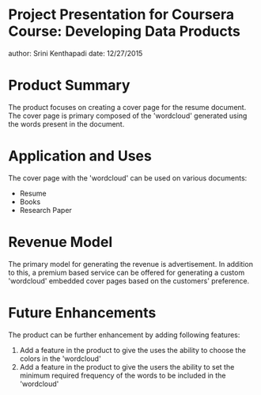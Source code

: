 Project Presentation for Coursera Course: Developing Data Products
========================================================
author: Srini Kenthapadi
date: 12/27/2015

Product Summary
========================================================

The product focuses on creating a cover page for the resume document. The cover page is primary composed of the 'wordcloud' generated using the words present in the document. 

Application and Uses
========================================================


The cover page with the 'wordcloud' can be used on various documents:

- Resume
- Books
- Research Paper

Revenue Model
========================================================

The primary model for generating the revenue is advertisement. In addition to this, a premium based service can be offered for generating a custom 'wordcloud' embedded cover pages based on the customers' preference.

Future Enhancements
========================================================

The product can be further enhancement by adding following features:

1. Add a feature in the product to give the uses the ability to choose the colors in the 'wordcloud'
2. Add a feature in the product to give the users the ability to set the minimum required frequency of the words to be included in the 'wordcloud'
